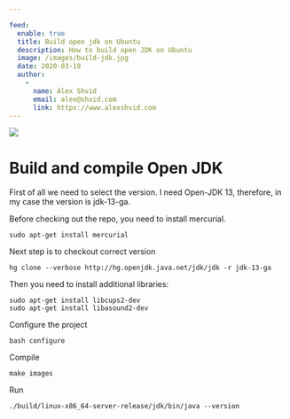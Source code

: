 ```yaml
---

feed:
  enable: true
  title: Build open jdk on Ubuntu
  description: How to build open JDK on Ubuntu
  image: /images/build-jdk.jpg
  date: 2020-03-19
  author:
    -
      name: Alex Shvid
      email: alex@shvid.com
      link: https://www.alexshvid.com
---
```


![](/images/build-jdk.jpg)

# Build and compile Open JDK

First of all we need to select the version. I need Open-JDK 13, therefore, in my case the version is jdk-13-ga.

Before checking out the repo, you need to install mercurial.

```
sudo apt-get install mercurial
```

Next step is to checkout correct version
```
hg clone --verbose http://hg.openjdk.java.net/jdk/jdk -r jdk-13-ga
```

Then you need to install additional libraries:
```
sudo apt-get install libcups2-dev
sudo apt-get install libasound2-dev
```

Configure the project
```
bash configure
```

Compile
```
make images
```

Run
```
./build/linux-x86_64-server-release/jdk/bin/java --version
```




